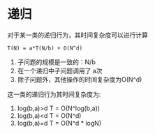 # 递归

对于某一类的递归行为，其时间复杂度可以进行计算

`T(N) = a*T(N/b) + O(N^d)`
1. 子问题的规模是一致的：N/b
2. 在一个递归中子问题调用了 a次
3. 除子问题外，其他操作的时间复杂度为O(N^d)

这一类的递归行为其时间复杂度为:
1. log(b,a)>d  T = O(N^log(b,a))
2. log(b,a)<d  T = O(N^d)
3. log(b,a)=d  T = O(N^d * logN)

